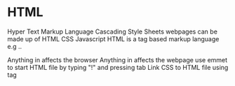 # HTML

Hyper Text Markup Language
Cascading Style Sheets
webpages can be made up of HTML CSS Javascript 
HTML is a tag based markup language e.g <head> .. </head> 

Anything in <head> affects the browser
Anything in <body> affects the webpage 
use emmet to start HTML file by typing "!" and pressing tab
Link CSS to HTML file using <link> tag 



